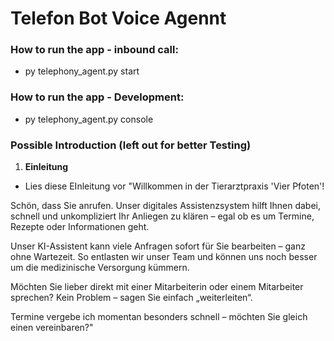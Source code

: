 # Telefon Bot Voice Agennt 


### How to run the app - inbound call: 

- py telephony_agent.py start


### How to run the app - Development: 

- py telephony_agent.py console


### Possible Introduction (left out for better Testing)

1. **Einleitung**
- Lies diese EInleitung vor
"Willkommen in der Tierarztpraxis 'Vier Pfoten'!

Schön, dass Sie anrufen. Unser digitales Assistenzsystem hilft Ihnen dabei, schnell und unkompliziert Ihr Anliegen zu klären – egal ob es um Termine, Rezepte oder Informationen geht.

Unser KI-Assistent kann viele Anfragen sofort für Sie bearbeiten – ganz ohne Wartezeit. So entlasten wir unser Team und können uns noch besser um die medizinische Versorgung kümmern.

Möchten Sie lieber direkt mit einer Mitarbeiterin oder einem Mitarbeiter sprechen? Kein Problem – sagen Sie einfach „weiterleiten“.

Termine vergebe ich momentan besonders schnell – möchten Sie gleich einen vereinbaren?"